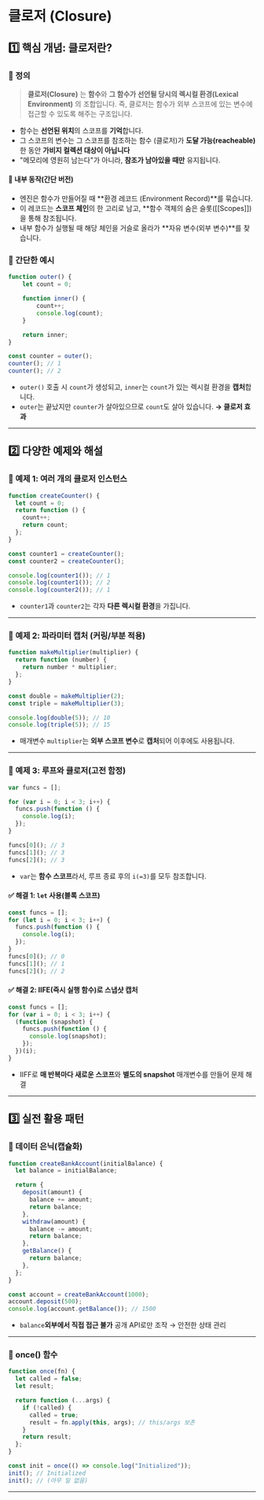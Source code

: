 # 클로저 (Closure)

## 1️⃣ 핵심 개념: 클로저란?
### 🔹 정의
> **클로저(Closure)** 는 **함수**와 **그 함수가 선언될 당시의 렉시컬 환경(Lexical Environment)** 의 조합입니다. 
즉, 클로저는 함수가 외부 스코프에 있는 변수에 접근할 수 있도록 해주는 구조입니다.

- 함수는 **선언된 위치**의 스코프를 **기억**합니다.
- 그 스코프의 변수는 그 스코프를 참조하는 함수 (클로저)가 **도달 가능(reacheable)** 한 동안 **가비지 컬렉션 대상이 아닙니다**
- "메모리에 영원히 남는다"가 아니라, **참조가 남아있을 때만** 유지됩니다.

#### 🧠 내부 동작(간단 버전)
- 엔진은 함수가 만들어질 때 **환경 레코드 (Environment Record)**를 묶습니다.
- 이 레코드는 **스코프 체인**의 한 고리로 남고, **함수 객체의 숨은 슬롯([[Scopes]])을 통해 참조됩니다.
- 내부 함수가 실행될 때 해당 체인을 거슬로 올라가 **자유 변수(외부 변수)**를 찾습니다.

### 🧐 간단한 예시
```js
function outer() {
    let count = 0;

    function inner() {
        count++;
        console.log(count);
    }

    return inner;
}

const counter = outer();
counter(); // 1
counter(); // 2
```
- `outer()` 호출 시 `count`가 생성되고, `inner`는 `count`가 있는 렉시컬 환경을 **캡처**합니다.
- `outer`는 끝났지만 `counter`가 살아있으므로 `count`도 살아 있습니다. **→ 클로저 효과**

---

## 2️⃣ 다양한 예제와 해설
### 🧐 예제 1: 여러 개의 클로저 인스턴스
```js
function createCounter() {
  let count = 0;
  return function () {
    count++;
    return count;
  };
}

const counter1 = createCounter();
const counter2 = createCounter();

console.log(counter1()); // 1
console.log(counter1()); // 2
console.log(counter2()); // 1
```
- `counter1`과 `counter2`는 각자 **다른 렉시컬 환경**을 가집니다.

---

### 🧐 예제 2: 파라미터 캡처 (커링/부분 적용)
```js
function makeMultiplier(multiplier) {
  return function (number) {
    return number * multiplier;
  };
}

const double = makeMultiplier(2);
const triple = makeMultiplier(3);

console.log(double(5)); // 10
console.log(triple(5)); // 15
```
- 매개변수 `multiplier`는 **외부 스코프 변수**로 **캡처**되어 이후에도 사용됩니다.

---

### 🧐 예제 3: 루프와 클로저(고전 함정)
```js
var funcs = [];

for (var i = 0; i < 3; i++) {
  funcs.push(function () {
    console.log(i);
  });
}

funcs[0](); // 3
funcs[1](); // 3
funcs[2](); // 3
```
- `var`는 **함수 스코프**라서, 루프 종료 후의 `i(=3)`를 모두 참조합니다.

#### ✅ 해결 1: `let` 사용(블록 스코프)
```js
const funcs = [];
for (let i = 0; i < 3; i++) {
  funcs.push(function () {
    console.log(i);
  });
}
funcs[0](); // 0
funcs[1](); // 1
funcs[2](); // 2
```

#### ✅ 해결 2: IIFE(즉시 실행 함수)로 스냅샷 캡처
```js
const funcs = [];
for (var i = 0; i < 3; i++) {
  (function (snapshot) {
    funcs.push(function () {
      console.log(snapshot);
    });
  })(i);
}
```
- IIFF로 **매 반복마다 새로운 스코프**와 **별도의 snapshot** 매개변수를 만들어 문제 해결

---

## 3️⃣ 실전 활용 패턴
### 🔹 데이터 은닉(캡슐화)
```js
function createBankAccount(initialBalance) {
  let balance = initialBalance;

  return {
    deposit(amount) {
      balance += amount;
      return balance;
    },
    withdraw(amount) {
      balance -= amount;
      return balance;
    },
    getBalance() {
      return balance;
    },
  };
}

const account = createBankAccount(1000);
account.deposit(500);
console.log(account.getBalance()); // 1500
```
- `balance`**외부에서 직접 접근 불가** 공개 API로만 조작 → 안전한 상태 관리

---

### 🔹 once() 함수
```js
function once(fn) {
  let called = false;
  let result;

  return function (...args) {
    if (!called) {
      called = true;
      result = fn.apply(this, args); // this/args 보존
    }
    return result;
  };
}

const init = once(() => console.log("Initialized"));
init(); // Initialized
init(); // (아무 일 없음)
```

---